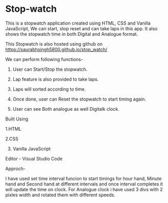 # Stop-watch
 
This is a stopwatch application created using HTML, CSS and Vanilla JavaScript, We can start, stop reset and can take laps in this app. It also shows the stopwatch time in both Digital and Analogue format.

This Stopwatch is also hosted using github on https://saurabhsingh5800.github.io/stop_watch/


We can perform following functions-

1. User can Start/Stop the stopwatch.

2. Lap feature is also provided to take laps.

3. Laps will sorted according to time.

4. Once done, user can Reset the stopwatch to start timing again.

5. User can see Both analogue as well Digitalk clock.


Built Using

1.HTML

2.CSS

3. Vanilla JavaScript


Editor - Visual Studio Code


Approch-

I have used set time interval funcion to start timings for hour hand, Minute hand and Second hand at different intervals and once interval completes it will update the time on clock. For Analogue clock i have used 3 divs with 2 pixles width and rotated them with different speeds.